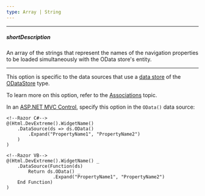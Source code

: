 ```yaml
---
type: Array | String
---
```

---
##### shortDescription
An array of the strings that represent the names of the navigation properties to be loaded simultaneously with the OData store's entity.

---
This option is specific to the data sources that use a [data store](/concepts/30%20Data%20Layer/5%20Data%20Layer/1%20Creating%20DataSource/3%20What%20Are%20Stores.md '/Documentation/Guide/Data_Layer/Data_Layer/#Creating_DataSource/What_Are_Stores') of the [ODataStore](/api-reference/30%20Data%20Layer/ODataStore '/Documentation/ApiReference/Data_Layer/ODataStore/') type.

To learn more on this option, refer to the [Associations](/concepts/30%20Data%20Layer/51%20Data%20Source%20Examples/2%20OData/4%20Associations.md '/Documentation/Guide/Data_Layer/Data_Source_Examples/#OData/Associations') topic.

In an [ASP.NET MVC Control](/concepts/35%20ASP.NET%20MVC%20Controls/20%20Fundamentals '/Documentation/Guide/ASP.NET_MVC_Controls/Fundamentals/'), specify this option in the `OData()` data source:

    <!--Razor C#-->
    @(Html.DevExtreme().WidgetName()
        .DataSource(ds => ds.OData()
            .Expand("PropertyName1", "PropertyName2")
        )
    )

    <!--Razor VB-->
    @(Html.DevExtreme().WidgetName() _
        .DataSource(Function(ds)
            Return ds.OData() _
                     .Expand("PropertyName1", "PropertyName2")
        End Function)
    )
